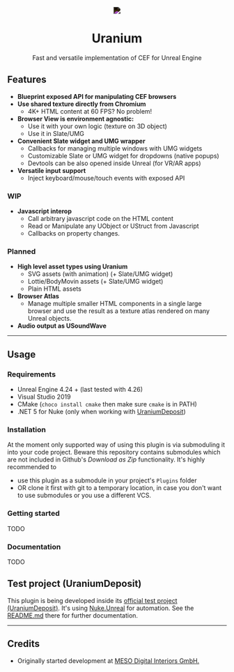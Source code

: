 
<img src="Docs/ur_logo_atom_ondark.png"
    style="position:relative; left:50%; transform: translate(-50%, 0%); mix-blend-mode: difference;"
/>
<h1 style="text-align:center;"> Uranium</h1>
<p style="text-align:center;">Fast and versatile implementation of CEF for Unreal Engine</p>

## Features

* **Blueprint exposed API for manipulating CEF browsers**
* **Use shared texture directly from Chromium**
  * 4K+ HTML content at 60 FPS? No problem!
* **Browser View is environment agnostic:**
  * Use it with your own logic (texture on 3D object)
  * Use it in Slate/UMG
* **Convenient Slate widget and UMG wrapper**
  * Callbacks for managing multiple windows with UMG widgets
  * Customizable Slate or UMG widget for dropdowns (native popups)
  * Devtools can be also opened inside Unreal (for VR/AR apps)
* **Versatile input support**
  * Inject keyboard/mouse/touch events with exposed API

### WIP

* **Javascript interop**
  * Call arbitrary javascript code on the HTML content
  * Read or Manipulate any UObject or UStruct from Javascript
  * Callbacks on property changes.

### Planned

* **High level asset types using Uranium**
  * SVG assets (with animation) (+ Slate/UMG widget)
  * Lottie/BodyMovin assets (+ Slate/UMG widget)
  * Plain HTML assets
* **Browser Atlas**
  * Manage multiple smaller HTML components in a single large browser and use the result as a texture atlas rendered on many Unreal objects.
* **Audio output as USoundWave**

---

## Usage

### Requirements

* Unreal Engine 4.24 + (last tested with 4.26)
* Visual Studio 2019
* CMake (`choco install cmake` then make sure `cmake` is in PATH)
* .NET 5 for Nuke (only when working with [UraniumDeposit](https://github.com/microdee/UraniumDeposit))

### Installation

At the moment only supported way of using this plugin is via submoduling it into your code project. Beware this repository contains submodules which are not included in Github's *Download as Zip* functionality. It's highly recommended to
* use this plugin as a submodule in your project's `Plugins` folder
* OR clone it first with git to a temporary location, in case you don't want to use submodules or you use a different VCS.

### Getting started

TODO

### Documentation

TODO

## Test project (UraniumDeposit)

This plugin is being developed inside its [official test project (UraniumDeposit)](https://github.com/microdee/UraniumDeposit). It's using [Nuke.Unreal](https://github.com/microdee/Nuke.Unreal) for automation. See the [README.md](https://github.com/microdee/UraniumDeposit/blob/main/README.md) there for further documentation.

---

## Credits
* Originally started development at [MESO Digital Interiors GmbH.](https://meso.design)